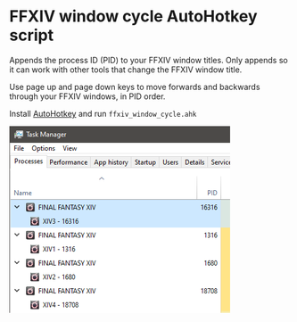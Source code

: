 # FFXIV window cycle AutoHotkey script

Appends the process ID (PID) to your FFXIV window titles.  Only appends so it can work with other tools that change the FFXIV window title.

Use page up and page down keys to move forwards and backwards through your FFXIV windows, in PID order.

Install [AutoHotkey](https://www.autohotkey.com/) and run `ffxiv_window_cycle.ahk`

![ffxiv_window_cycle.png](ffxiv_window_cycle.png)
